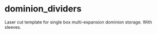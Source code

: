 # dominion_dividers
Laser cut template for single box multi-expansion dominion storage.  With sleeves.
